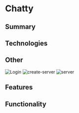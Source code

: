# Chatty
## Summary
## Technologies
## Other
![Login](https://github.com/user-attachments/assets/e6cb155e-6a33-470d-a48a-2834f022bb1e)
![create-server](https://github.com/user-attachments/assets/b38727b6-48f6-406f-be0a-466ef97693d6)
![server](https://github.com/user-attachments/assets/b7838d11-fd5a-4ab4-a707-87d190d0530c)

## Features
## Functionality
